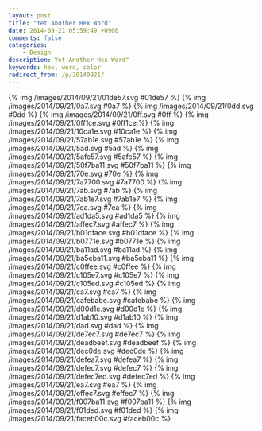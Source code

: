 ```yaml
---
layout: post
title: "Yet Another Hex Word"
date: 2014-09-21 05:59:49 +0900
comments: false
categories:
    - Design
description: Yet Another Hex Word"
keywords: hex, word, color
redirect_from: /p/20140921/
---
```


{% img /images/2014/09/21/01de57.svg #01de57 %}
{% img /images/2014/09/21/0a7.svg #0a7 %}
{% img /images/2014/09/21/0dd.svg #0dd %}
{% img /images/2014/09/21/0ff.svg #0ff %}
{% img /images/2014/09/21/0ff1ce.svg #0ff1ce %}
{% img /images/2014/09/21/10ca1e.svg #10ca1e %}
{% img /images/2014/09/21/57ab1e.svg #57ab1e %}
{% img /images/2014/09/21/5ad.svg #5ad %}
{% img /images/2014/09/21/5afe57.svg #5afe57 %}
{% img /images/2014/09/21/50f7ba11.svg #50f7ba11 %}
{% img /images/2014/09/21/70e.svg #70e %}
{% img /images/2014/09/21/7a7700.svg #7a7700 %}
{% img /images/2014/09/21/7ab.svg #7ab %}
{% img /images/2014/09/21/7ab1e7.svg #7ab1e7 %}
{% img /images/2014/09/21/7ea.svg #7ea %}
{% img /images/2014/09/21/ad1da5.svg #ad1da5 %}
{% img /images/2014/09/21/affec7.svg #affec7 %}
{% img /images/2014/09/21/b01dface.svg #b01dface %}
{% img /images/2014/09/21/b0771e.svg #b0771e %}
{% img /images/2014/09/21/ba11ad.svg #ba11ad %}
{% img /images/2014/09/21/ba5eba11.svg #ba5eba11 %}
{% img /images/2014/09/21/c0ffee.svg #c0ffee %}
{% img /images/2014/09/21/c105e7.svg #c105e7 %}
{% img /images/2014/09/21/c105ed.svg #c105ed %}
{% img /images/2014/09/21/ca7.svg #ca7 %}
{% img /images/2014/09/21/cafebabe.svg #cafebabe %}
{% img /images/2014/09/21/d00d1e.svg #d00d1e %}
{% img /images/2014/09/21/d1ab10.svg #d1ab10 %}
{% img /images/2014/09/21/dad.svg #dad %}
{% img /images/2014/09/21/de7ec7.svg #de7ec7 %}
{% img /images/2014/09/21/deadbeef.svg #deadbeef %}
{% img /images/2014/09/21/dec0de.svg #dec0de %}
{% img /images/2014/09/21/defea7.svg #defea7 %}
{% img /images/2014/09/21/defec7.svg #defec7 %}
{% img /images/2014/09/21/defec7ed.svg #defec7ed %}
{% img /images/2014/09/21/ea7.svg #ea7 %}
{% img /images/2014/09/21/effec7.svg #effec7 %}
{% img /images/2014/09/21/f007ba11.svg #f007ba11 %}
{% img /images/2014/09/21/f01ded.svg #f01ded %}
{% img /images/2014/09/21/faceb00c.svg #faceb00c %}
